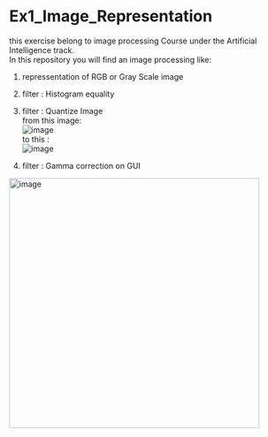 # Ex1_Image_Representation
this exercise belong to image processing Course under the Artificial Intelligence track.<br />
In this repository you will find an image processing like:

1. repressentation of RGB or Gray Scale image
2. filter : Histogram equality
3. filter : Quantize Image <br />
 from this image: <br />
![image](https://user-images.githubusercontent.com/77111035/160814155-8b08878a-36f5-4321-9667-92f6cad05fe7.png)<br />
to this : <br />
![image](https://user-images.githubusercontent.com/77111035/160814193-d2bf505c-c311-4e9b-95c8-c38c75695682.png)<br />

4. filter : Gamma correction on GUI 
 <img width="452" alt="image" src="https://user-images.githubusercontent.com/77111035/160812796-c027613c-28e4-4789-90c5-47a359f5d275.png">
